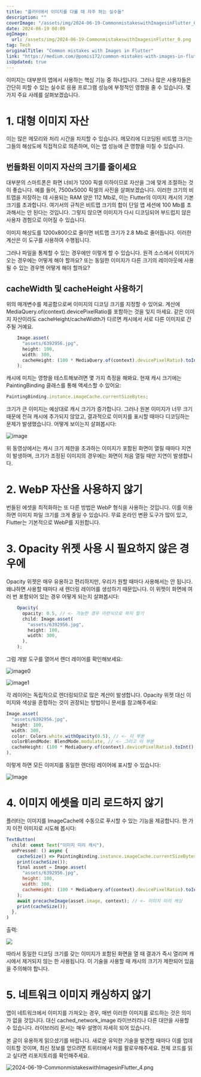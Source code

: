 ```yaml
---
title: "플러터에서 이미지를 다룰 때 자주 하는 실수들"
description: ""
coverImage: "/assets/img/2024-06-19-CommonmistakeswithImagesinFlutter_0.png"
date: 2024-06-19 00:09
ogImage: 
  url: /assets/img/2024-06-19-CommonmistakeswithImagesinFlutter_0.png
tag: Tech
originalTitle: "Common mistakes with Images in Flutter"
link: "https://medium.com/@pomis172/common-mistakes-with-images-in-flutter-aba46288e20d"
isUpdated: true
---
```





이미지는 대부분의 앱에서 사용하는 핵심 기능 중 하나입니다. 그러나 많은 사용자들은 간단히 피할 수 있는 실수로 응용 프로그램 성능에 부정적인 영향을 줄 수 있습니다. 몇 가지 주요 사례를 살펴보겠습니다.

# 1. 대형 이미지 자산

이는 많은 메모리와 처리 시간을 차지할 수 있습니다. 메모리에 디코딩된 비트맵 크기는 그들의 해상도에 직접적으로 의존하며, 이는 앱 성능에 큰 영향을 미칠 수 있습니다.

## 번들화된 이미지 자산의 크기를 줄이세요

<div class="content-ad"></div>

대부분의 스마트폰은 화면 너비가 1200 픽셀 이하이므로 자산을 그에 맞게 조절하는 것이 좋습니다. 예를 들어, 7500x5000 픽셀의 사진을 살펴보겠습니다. 이러한 크기의 비트맵을 저장하는 데 사용되는 RAM 양은 112 Mb로, 이는 Flutter의 이미지 캐시의 기본 크기를 초과합니다. 여기서의 규칙은 비트맵 크기의 합이 단일 앱 세션에 100 Mb를 초과해서는 안 된다는 것입니다. 그렇지 않으면 이미지가 다시 디코딩되어 부드럽지 않은 사용자 경험으로 이어질 수 있습니다.

이미지 해상도를 1200x800으로 줄이면 비트맵 크기가 2.8 Mb로 줄어듭니다. 이러한 계산은 이 도구를 사용하여 수행됩니다.

그러나 파일을 통제할 수 있는 경우에만 이렇게 할 수 있습니다. 원격 소스에서 이미지가 오는 경우에는 어떻게 해야 할까요? 또는 동일한 이미지가 다른 크기의 레이아웃에 사용될 수 있는 경우엔 어떻게 해야 할까요?

## cacheWidth 및 cacheHeight 사용하기

<div class="content-ad"></div>

위의 매개변수를 제공함으로써 이미지의 디코딩 크기를 지정할 수 있어요. 계산에 MediaQuery.of(context).devicePixelRatio를 포함하는 것을 잊지 마세요. 같은 이미지 자산이라도 cacheHeight/cacheWidth가 다르면 캐시에서 서로 다른 이미지로 간주될 거예요.

```js
    Image.asset(
      "assets/6392956.jpg",
      height: 100,
      width: 300,
      cacheHeight: (100 * MediaQuery.of(context).devicePixelRatio).toInt(),
    );
```

캐시에 미치는 영향을 테스트해보려면 몇 가지 측정을 해봐요. 현재 캐시 크기에는 PaintingBinding 클래스를 통해 액세스할 수 있어요:

```js
PaintingBinding.instance.imageCache.currentSizeBytes;
```

<div class="content-ad"></div>

크기가 큰 이미지는 예상대로 캐시 크기가 증가합니다. 그러나 원본 이미지가 너무 크기 때문에 전혀 캐시에 추가되지 않았고, 결과적으로 이미지를 표시할 때마다 디코딩하는 문제가 발생했습니다. 어떻게 보이는지 살펴봅시다:

![image](https://miro.medium.com/v2/resize:fit:576/1*HXRzZzdr7z5qeMwa4IFV6g.gif)

위 동영상에서는 캐시 크기 제한을 초과하는 이미지가 포함된 화면이 열릴 때마다 지연이 발생하며, 크기가 조정된 이미지의 경우에는 화면이 처음 열릴 때만 지연이 발생합니다.

# 2. WebP 자산을 사용하지 않기

<div class="content-ad"></div>

번들된 에셋을 최적화하는 또 다른 방법은 WebP 형식을 사용하는 것입니다. 이를 이용하면 이미지 파일 크기를 크게 줄일 수 있습니다. 무료 온라인 변환 도구가 많이 있고, Flutter는 기본적으로 WebP를 지원합니다.

# 3. Opacity 위젯 사용 시 필요하지 않은 경우에

Opacity 위젯은 매우 유용하고 편리하지만, 우리가 원할 때마다 사용해서는 안 됩니다. 왜냐하면 사용할 때마다 새 렌더링 레이어를 생성하기 때문입니다. 이 위젯이 화면에 여러 번 포함되어 있는 경우 어떻게 되는지 살펴봅시다:

```js
    Opacity(
      opacity: 0.5, // <- 가능한 경우 이런식으로 하지 말기
      child: Image.asset(
        "assets/6392956.jpg",
        height: 100,
        width: 300,
      ),
    );
```

<div class="content-ad"></div>

그럼 개발 도구를 열어서 렌더 레이어를 확인해보세요:

![image0](/assets/img/2024-06-19-CommonmistakeswithImagesinFlutter_0.png)

![image1](/assets/img/2024-06-19-CommonmistakeswithImagesinFlutter_1.png)

각 레이어는 독립적으로 렌더링되므로 많은 계산이 발생합니다. Opacity 위젯 대신 이미지와 색상을 혼합하는 것이 권장되는 방법이니 문서를 참고해주세요:

<div class="content-ad"></div>

```js
Image.asset(
  "assets/6392956.jpg",
  height: 100,
  width: 300,
  color: Colors.white.withOpacity(0.5), // <- 이 부분
  colorBlendMode: BlendMode.modulate, // <- 그리고 이 부분
  cacheHeight: (100 * MediaQuery.of(context).devicePixelRatio).toInt(),
),
```

이렇게 하면 모든 이미지를 동일한 렌더링 레이어에 표시할 수 있습니다:

![Image](/assets/img/2024-06-19-CommonmistakeswithImagesinFlutter_2.png)

# 4. 이미지 에셋을 미리 로드하지 않기

<div class="content-ad"></div>

플러터는 이미지를 ImageCache에 수동으로 푸시할 수 있는 기능을 제공합니다. 한 가지 이전 이미지로 시도해 봅시다:

```js
TextButton(
  child: const Text("이미지 미리 캐시"),
  onPressed: () async {
    cacheSize() => PaintingBinding.instance.imageCache.currentSizeBytes.toString();
    print(cacheSize());
    final asset = Image.asset(
      "assets/6392956.jpg",
      height: 100,
      width: 300,
      cacheHeight: (100 * MediaQuery.of(context).devicePixelRatio).toInt(),
    );
    await precacheImage(asset.image, context); // <- 이미지 미리 캐싱
    print(cacheSize());
  },
)
```

출력:

<img src="/assets/img/2024-06-19-플러터에서이미지와관련된일반적인실수_3.png" />

<div class="content-ad"></div>

따라서 동일한 디코딩 크기를 갖는 이미지가 포함된 화면을 열 때 결과가 즉시 열리며 캐시에서 제거되지 않는 한 사용됩니다. 이 기술을 사용할 때 캐시의 크기가 제한되어 있음을 주의해야 합니다.

# 5. 네트워크 이미지 캐싱하지 않기

앱이 네트워크에서 이미지를 가져오는 경우, 매번 이러한 이미지를 로드하는 것은 의미가 없을 것입니다. 대신 cached_network_image 라이브러리나 다른 대안을 사용할 수 있습니다. 라이브러리 문서는 매우 설명이 자세히 되어 있습니다.

본 글이 유용하게 읽으셨기를 바랍니다. 새로운 유익한 기술을 발견할 때마다 이를 업데이트할 것이며, 최신 정보를 얻으려면 트위터에서 저를 팔로우해주세요. 전체 코드를 읽고 싶다면 리포지토리를 확인해주세요.

<div class="content-ad"></div>

![2024-06-19-CommonmistakeswithImagesinFlutter_4.png](/assets/img/2024-06-19-CommonmistakeswithImagesinFlutter_4.png)
